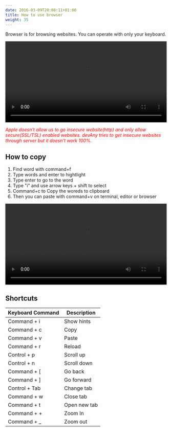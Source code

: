 ```yaml
---
date: 2016-03-09T20:08:11+01:00
title: How to use browser
weight: 35
---
```


Browser is for browsing websites. You can operate with only your keyboard.

<video src="/movies/browser.mp4" controls width="100%" autoplay></video>

*<span style="color: red">Apple doesn't allow us to go insecure website(http) and only allow secure(SSL/TSL) enabled websites. devAny tries to get insecure websites through server but it doesn't work 100%.</span>*

## How to copy 

1. Find word with command+f
2. Type words and enter to hightlight
3. Type enter to go to the word
4. Type "i" and use arrow keys + shift to select
5. Command+c to Copy the woreds to clipboard
6. Then you can paste with command+v on terminal, editor or browser

<video src="/movies/browser_copy.mp4" controls width="100%"></video>

## Shortcuts

| Keyboard Command   | Description
| --- | ---
| Command + i  | Show hints
| Command + c | Copy
| Command + v | Paste
| Command + r | Reload 
| Control + p | Scroll up
| Control + n | Scroll down
| Command + [ | Go back 
| Command + ] | Go forward
| Control + Tab | Change tab
| Command + w | Close tab
| Command + t | Open new tab
| Command + + | Zoom In
| Command + _ | Zoom out 

